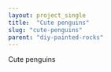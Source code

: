 ```yaml
---
layout: project_single
title:  "Cute penguins"
slug: "cute-penguins"
parent: "diy-painted-rocks"
---
```

Cute penguins